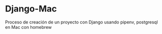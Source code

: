 # Django-Mac
Proceso de creación de un proyecto con Django usando pipenv, postgresql en Mac con homebrew
